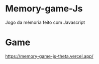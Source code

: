 # Memory-game-Js
Jogo da  mémoria feito com Javascript 

# Game 

https://memory-game-js-theta.vercel.app/
